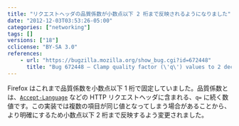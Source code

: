```yaml
---
title: "リクエストヘッダの品質係数が小数点以下 2 桁まで反映されるようになりました"
date: "2012-12-03T03:53:26-05:00"
categories: ["networking"]
tags: []
versions: ["18"]
cclicense: "BY-SA 3.0"
references:
    - url: "https://bugzilla.mozilla.org/show_bug.cgi?id=672448"
      title: "Bug 672448 – Clamp quality factor (\'q\') values to 2 decimal places"
---
```

Firefox はこれまで品質係数を小数点以下 1 桁で固定していました。品質係数とは、[`Accept-Language`](https://developer.mozilla.org/ja/docs/HTTP/Content_negotiation#The_Accept-Language.3A_header) などの HTTP リクエストヘッダに含まれる、`q=` に続く数値です。この実装では複数の項目が同じ値となってしまう場合があることから、より明確にするため小数点以下 2 桁まで反映するよう変更されました。
